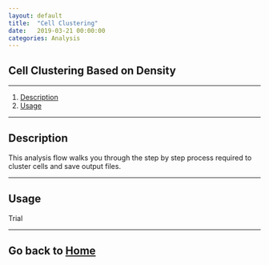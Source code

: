 ```yaml
---
layout: default
title:  "Cell Clustering"
date:   2019-03-21 00:00:00
categories: Analysis
---
```


Cell Clustering Based on Density
---

---

01. [Description](#description)
02. [Usage](#usage)

---

Description
----

This analysis flow walks you through the step by step process required to cluster cells and save output files.

---

Usage
---

Trial

---

Go back to [Home][go-back-to-home]
---

[go-back-to-home]: https://cvbi.github.io/python-XTensions